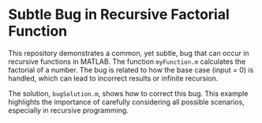 # Subtle Bug in Recursive Factorial Function

This repository demonstrates a common, yet subtle, bug that can occur in recursive functions in MATLAB.  The function `myFunction.m` calculates the factorial of a number.  The bug is related to how the base case (input = 0) is handled, which can lead to incorrect results or infinite recursion.

The solution, `bugSolution.m`, shows how to correct this bug. This example highlights the importance of carefully considering all possible scenarios, especially in recursive programming.